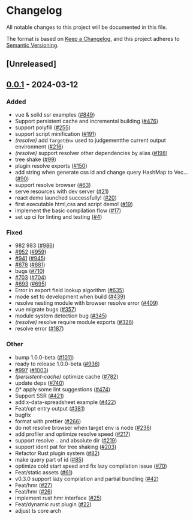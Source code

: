 # Changelog
All notable changes to this project will be documented in this file.

The format is based on [Keep a Changelog](https://keepachangelog.com/en/1.0.0/),
and this project adheres to [Semantic Versioning](https://semver.org/spec/v2.0.0.html).

## [Unreleased]

## [0.0.1](https://github.com/callqh/farm/releases/tag/farmfe_plugin_resolve-v0.0.1) - 2024-03-12

### Added
- vue & solid ssr examples ([#849](https://github.com/callqh/farm/pull/849))
- Support persistent cache and incremental building ([#476](https://github.com/callqh/farm/pull/476))
- support polyfill ([#255](https://github.com/callqh/farm/pull/255))
- support script minification ([#191](https://github.com/callqh/farm/pull/191))
- *(resolve)* add `TargetEnv` used to judgementthe current output environment ([#216](https://github.com/callqh/farm/pull/216))
- *(resolve)* support resolver other dependencies by alias ([#198](https://github.com/callqh/farm/pull/198))
- tree shake ([#99](https://github.com/callqh/farm/pull/99))
- plugin resolve exports ([#150](https://github.com/callqh/farm/pull/150))
- add string when generate css id and change query HashMap to Vec… ([#90](https://github.com/callqh/farm/pull/90))
- support resolve browser ([#63](https://github.com/callqh/farm/pull/63))
- serve resources with dev server ([#21](https://github.com/callqh/farm/pull/21))
- react demo launched successfully! ([#20](https://github.com/callqh/farm/pull/20))
- first executable html,css and script demo! ([#19](https://github.com/callqh/farm/pull/19))
- implement the basic compilation flow ([#17](https://github.com/callqh/farm/pull/17))
- set up ci for linting and testing ([#4](https://github.com/callqh/farm/pull/4))

### Fixed
- 982 983 ([#986](https://github.com/callqh/farm/pull/986))
- [#952](https://github.com/callqh/farm/pull/952) ([#959](https://github.com/callqh/farm/pull/959))
- [#941](https://github.com/callqh/farm/pull/941) ([#945](https://github.com/callqh/farm/pull/945))
- [#878](https://github.com/callqh/farm/pull/878) ([#881](https://github.com/callqh/farm/pull/881))
- bugs ([#710](https://github.com/callqh/farm/pull/710))
- [#703](https://github.com/callqh/farm/pull/703) ([#704](https://github.com/callqh/farm/pull/704))
- [#693](https://github.com/callqh/farm/pull/693) ([#695](https://github.com/callqh/farm/pull/695))
- Error in export field lookup algorithm ([#635](https://github.com/callqh/farm/pull/635))
- mode set to development when build ([#439](https://github.com/callqh/farm/pull/439))
- resolve nesting module with browser resolve error ([#409](https://github.com/callqh/farm/pull/409))
- vue migrate bugs ([#357](https://github.com/callqh/farm/pull/357))
- module system detection bug ([#345](https://github.com/callqh/farm/pull/345))
- *(resolve)* resolve require module exports ([#326](https://github.com/callqh/farm/pull/326))
- resolve  error ([#187](https://github.com/callqh/farm/pull/187))

### Other
- bump 1.0.0-beta ([#1011](https://github.com/callqh/farm/pull/1011))
- ready to release 1.0.0-beta ([#936](https://github.com/callqh/farm/pull/936))
- [#997](https://github.com/callqh/farm/pull/997) ([#1003](https://github.com/callqh/farm/pull/1003))
- *(persistent-cache)* optimize cache ([#782](https://github.com/callqh/farm/pull/782))
- update deps ([#740](https://github.com/callqh/farm/pull/740))
- *(*)* apply some lint suggestions ([#474](https://github.com/callqh/farm/pull/474))
- Support SSR ([#421](https://github.com/callqh/farm/pull/421))
- add x-data-spreadsheet example ([#422](https://github.com/callqh/farm/pull/422))
- Feat/opt entry output ([#381](https://github.com/callqh/farm/pull/381))
- bugfix
- format with prettier ([#266](https://github.com/callqh/farm/pull/266))
- do not resolve browser when target env is node ([#238](https://github.com/callqh/farm/pull/238))
- add profiler and optimize resolve speed ([#217](https://github.com/callqh/farm/pull/217))
- support resolve .. and absolute dir ([#219](https://github.com/callqh/farm/pull/219))
- support ident pat for tree shaking ([#203](https://github.com/callqh/farm/pull/203))
- Refactor Rust plugin system ([#82](https://github.com/callqh/farm/pull/82))
- make query part of id ([#85](https://github.com/callqh/farm/pull/85))
- optimize cold start speed and fix lazy compilation issue ([#70](https://github.com/callqh/farm/pull/70))
- Feat/static assets ([#61](https://github.com/callqh/farm/pull/61))
- v0.3.0 support lazy compilation and partial bundling ([#42](https://github.com/callqh/farm/pull/42))
- Feat/hmr ([#27](https://github.com/callqh/farm/pull/27))
- Feat/hmr ([#26](https://github.com/callqh/farm/pull/26))
- implement rust hmr interface ([#25](https://github.com/callqh/farm/pull/25))
- Feat/dynamic rust plugin ([#22](https://github.com/callqh/farm/pull/22))
- adjust ts core arch
